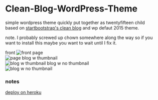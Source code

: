 # Clean-Blog-WordPress-Theme
simple wordpress theme quickly put together as twentyfifteen child  
based on [startbootstrap's clean blog](http://startbootstrap.com/template-overviews/clean-blog/) and wp defaut 2015 theme.  
  
note. I probably screwed up chown somewhere along the way so if you want to install this maybe you want to wait until I fix it.  
  
front 
![front](http://ibin.co/28ltTNaJIKtD)
page  
![page](http://ibin.co/28lu4X85G9mx)
blog w thumbnail  
![blog w thumbnail](http://ibin.co/28luKliiyfLr)
blog w no thumbnail  
![blog w no thumbnail](http://ibin.co/28luQhVsihpf)
  
### notes
[deploy on heroku](https://ksylvest.com/posts/2014-05-02/deploying-wordpress-to-heroku)
